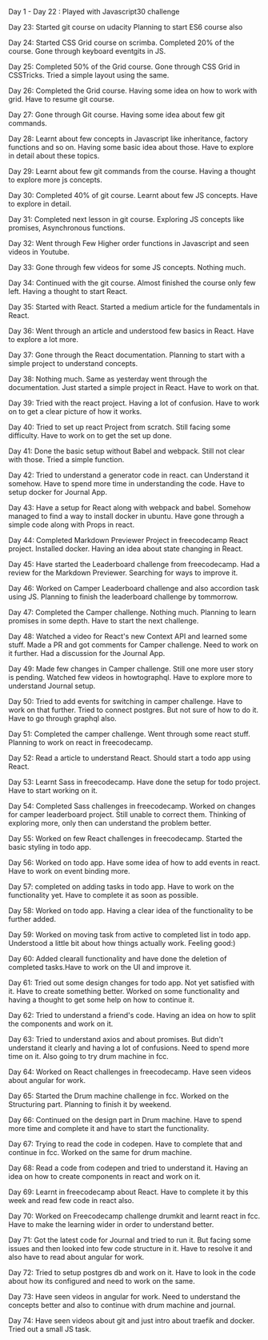 Day 1 - Day 22 :
Played with Javascript30 challenge

Day 23:
Started git course on udacity
Planning to start ES6 course also

Day 24:
Started CSS Grid course on scrimba. Completed 20% of the course. Gone through keyboard eventgits in JS.

Day 25:
Completed 50% of the Grid course. Gone through CSS Grid in CSSTricks. Tried a simple layout using the same.

Day 26:
Completed the Grid course. Having some idea on how to work with grid. Have to resume git course.

Day 27:
Gone through Git course. Having some idea about few git commands.

Day 28:
Learnt about few concepts in Javascript like inheritance, factory functions and so on. Having some basic idea about those. Have to explore in detail about these topics.

Day 29:
Learnt about few git commands from the course. Having a thought to explore more js concepts.

Day 30:
Completed 40% of git course. Learnt about few JS concepts. Have to explore in detail.

Day 31:
Completed next lesson in git course. Exploring JS concepts like promises, Asynchronous functions.

Day 32:
Went through Few Higher order functions in Javascript and seen videos in Youtube.

Day 33:
Gone through few videos for some JS concepts. Nothing much.

Day 34:
Continued with the git course. Almost finished the course only few left. Having a thought to start React.

Day 35:
Started with React. Started a medium article for the fundamentals in React.

Day 36:
Went through an article and understood few basics in React. Have to explore a lot more. 

Day 37:
Gone through the React documentation. Planning to start with a simple project to understand concepts.

Day 38:
Nothing much. Same as yesterday went through the documentation. Just started a simple project in React. Have to work on that.

Day 39:
Tried with the react project. Having a lot of confusion. Have to work on to get a clear picture of how it works.

Day 40:
Tried to set up react Project from scratch. Still facing some difficulty. Have to work on to get the set up done.

Day 41:
Done the basic setup without Babel and webpack. Still not clear with those. Tried a simple function.

Day 42:
Tried to understand a generator code in react. can Understand it somehow. Have to spend more time in understanding the code. Have to setup docker for Journal App.

Day 43:
Have a setup for React along with webpack and babel. Somehow managed to find a way to install docker in ubuntu. Have gone through a simple code along with Props in react.

Day 44:
Completed Markdown Previewer Project in freecodecamp React project. Installed docker. Having an idea about state changing in React.

Day 45:
Have started the Leaderboard challenge from freecodecamp. Had a review for the Markdown Previewer. Searching for ways to improve it.

Day 46:
Worked on Camper Leaderboard challenge and also accordion task using JS. Planning to finish the leaderboard challenge by tommorrow.

Day 47:
Completed the Camper challenge. Nothing much. Planning to learn promises in some depth. Have to start the next challenge.

Day 48:
Watched a video for React's new Context API and learned some stuff. Made a PR and got comments for Camper challenge. Need to work on it further. Had a discussion for the Journal App.

Day 49:
Made few changes in Camper challenge. Still one more user story is pending. Watched few videos in howtographql. Have to explore more to understand Journal setup.

Day 50:
Tried to add events for switching in camper challenge. Have to work on that further. Tried to connect postgres. But not sure of how to do it. Have to go through graphql also.

Day 51:
Completed the camper challenge. Went through some react stuff. Planning to work on react in freecodecamp.

Day 52:
Read a article to understand React. Should start a todo app using React.

Day 53:
Learnt Sass in freecodecamp. Have done the setup for todo project. Have to start working on it.

Day 54:
Completed Sass challenges in freecodecamp. Worked on changes for camper leaderboard project. Still unable to correct them. Thinking of exploring more, only then can understand the problem better.

Day 55:
Worked on few React challenges in freecodecamp. Started the basic styling in todo app.

Day 56:
Worked on todo app. Have some idea of how to add events in react. Have to work on event binding more.

Day 57:
completed on adding tasks in todo app. Have to work on the functionality yet. Have to complete it as soon as possible.

Day 58:
Worked on todo app. Having a clear idea of the functionality to be further added.

Day 59:
Worked on moving task from active to completed list in todo app. Understood a little bit about how things actually work. Feeling good:)

Day 60:
Added clearall functionality and have done the deletion of completed tasks.Have to work on the UI and improve it.

Day 61:
Tried out some design changes for todo app. Not yet satisfied with it. Have to create something better. Worked on some functionality and having a thought to get some help on how to continue it.

Day 62:
Tried to understand a friend's code. Having an idea on how to split the components and work on it.

Day 63:
Tried to understand axios and about promises. But didn't understand it clearly and having a lot of confusions. Need to spend more time on it. Also going to try drum machine in fcc.

Day 64:
Worked on React challenges in freecodecamp. Have seen videos about angular for work.

Day 65:
Started the Drum machine challenge in fcc. Worked on the Structuring part. Planning to finish it by weekend.

Day 66:
Continued on the design part in Drum machine. Have to spend more time and complete it and have to start the functionality.

Day 67:
Trying to read the code in codepen. Have to complete that and continue in fcc. Worked on the same for drum machine.

Day 68:
Read a code from codepen and tried to understand it. Having an idea on how to create components in react and work on it.

Day 69:
Learnt in freecodecamp about React. Have to complete it by this week and read few code in react also.

Day 70:
Worked on Freecodecamp challenge drumkit and learnt react in fcc. Have to make the learning wider in order to understand better.

Day 71:
Got the latest code for Journal and tried to run it. But facing some issues and then looked into few code structure in it. Have to resolve it and also have to read about angular for work.

Day 72:
Tried to setup postgres db and work on it. Have to look in the code about how its configured and need to work on the same.

Day 73:
Have seen videos in angular for work. Need to understand the concepts better and also to continue with drum machine and journal.

Day 74:
Have seen videos about git and just intro about traefik and docker. Tried out a small JS task. 